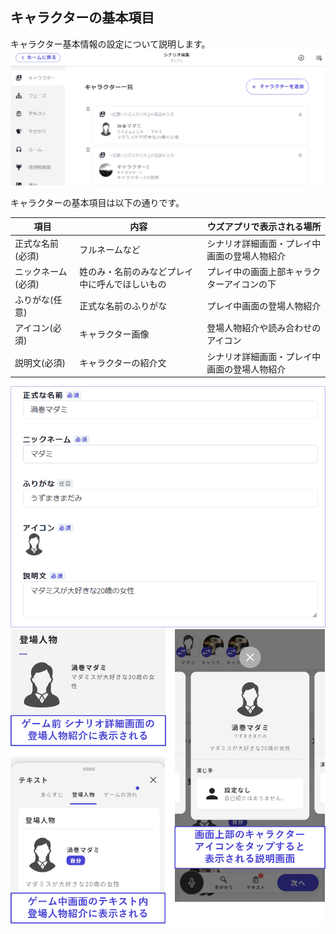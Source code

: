 ## キャラクターの基本項目

キャラクター基本情報の設定について説明します。
![](../../images/character3.png)


キャラクターの基本項目は以下の通りです。

| 項目                 | 内容                                                                                                                    | ウズアプリで表示される場所             |
| -------------------- | ----------------------------------------------------------------------------------------------------------------------- | -------------------------------------- |
| 正式な名前(必須)     | フルネームなど | シナリオ詳細画面・プレイ中画面の登場人物紹介 |
| ニックネーム(必須)   | 姓のみ・名前のみなどプレイ中に呼んでほしいもの | プレイ中の画面上部キャラクターアイコンの下     |
| ふりがな(任意)　　   | 正式な名前のふりがな  | プレイ中画面の登場人物紹介       |
| アイコン(必須)       | キャラクター画像  | 登場人物紹介や読み合わせのアイコン |
| 説明文(必須) | キャラクターの紹介文 | シナリオ詳細画面・プレイ中画面の登場人物紹介   | 

![](../../images/character1.png)
![](../../images/character2.png)
